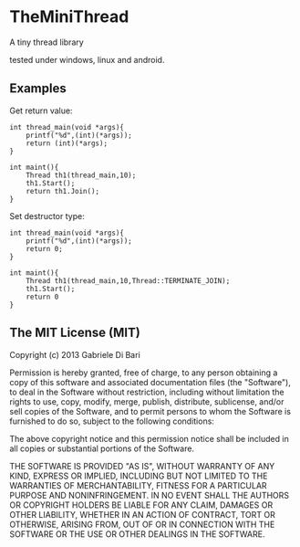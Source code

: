 TheMiniThread
=============

A tiny thread library

tested under windows, linux and android.

Examples
-------

Get return value:

	int thread_main(void *args){
		printf("%d",(int)(*args));
		return (int)(*args);
	}
	
	int maint(){
		Thread th1(thread_main,10);
		th1.Start();
		return th1.Join();
	}



Set destructor type:

	int thread_main(void *args){
		printf("%d",(int)(*args));
		return 0;
	}
	
	int maint(){
		Thread th1(thread_main,10,Thread::TERMINATE_JOIN);
		th1.Start();
		return 0
	}

The MIT License (MIT)
-------

Copyright (c) 2013 Gabriele Di Bari

Permission is hereby granted, free of charge, to any person obtaining a copy of this software and associated documentation files (the "Software"), to deal in the Software without restriction, including without limitation the rights to use, copy, modify, merge, publish, distribute, sublicense, and/or sell copies of the Software, and to permit persons to whom the Software is furnished to do so, subject to the following conditions:

The above copyright notice and this permission notice shall be included in all copies or substantial portions of the Software.

THE SOFTWARE IS PROVIDED "AS IS", WITHOUT WARRANTY OF ANY KIND, EXPRESS OR IMPLIED, INCLUDING BUT NOT LIMITED TO THE WARRANTIES OF MERCHANTABILITY, FITNESS FOR A PARTICULAR PURPOSE AND NONINFRINGEMENT. IN NO EVENT SHALL THE AUTHORS OR COPYRIGHT HOLDERS BE LIABLE FOR ANY CLAIM, DAMAGES OR OTHER LIABILITY, WHETHER IN AN ACTION OF CONTRACT, TORT OR OTHERWISE, ARISING FROM, OUT OF OR IN CONNECTION WITH THE SOFTWARE OR THE USE OR OTHER DEALINGS IN THE SOFTWARE.